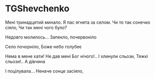 # TGShevchenko

Мені тринадцятий минало.
Я пас ягнята за селом.
Чи то так сонечко сіяло,
Чи так мені чого було?










Недовго молилось...
Запекло, почервоніло


Село почорніло,
Боже небо голубеє


Нема в мене хати!
Не дав мені Бог нічого!..
І хлинули сльози,
Тяжкі сльози!.. А дівчина






І поцілувала...
Неначе сонце засіяло,